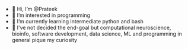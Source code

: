 - 👋 Hi, I’m @Prateek
- 👀 I’m interested in programming
- 🌱 I’m currently learning intermediate python and bash
- 💞️ I've not decided the end-goal but computational neuroscience, bioinfo, software development, data science, ML and programming in general pique my curiosity

<!---
Prateek1410/Prateek1410 is a ✨ special ✨ repository because its `README.md` (this file) appears on your GitHub profile.
You can click the Preview link to take a look at your changes.
--->
